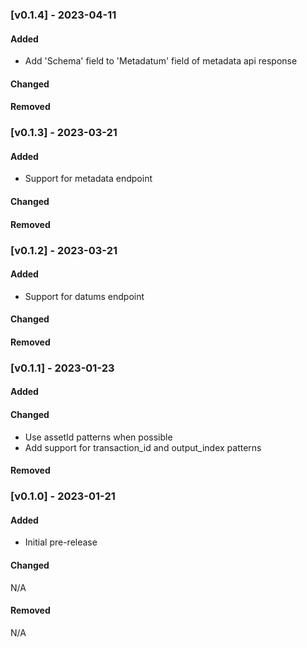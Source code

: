 ### [v0.1.4] - 2023-04-11

#### Added

 - Add 'Schema' field to 'Metadatum' field of metadata api response

#### Changed

#### Removed

### [v0.1.3] - 2023-03-21

#### Added

 - Support for metadata endpoint

#### Changed

#### Removed

### [v0.1.2] - 2023-03-21

#### Added

 - Support for datums endpoint

#### Changed

#### Removed

### [v0.1.1] - 2023-01-23

#### Added

#### Changed

 - Use assetId patterns when possible
 - Add support for transaction_id and output_index patterns

#### Removed

### [v0.1.0] - 2023-01-21

#### Added

 - Initial pre-release

#### Changed

N/A

#### Removed

N/A
